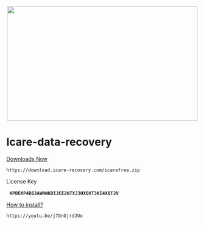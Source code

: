 <div align='center'><a href='https://www.icare-recovery.com/data-recovery-free.html'><img width='500' height='300' src='https://qph.cf2.quoracdn.net/main-qimg-a8cd8d139ed16779a329990ba32eb0ab-lq'/></a> </div>

# Icare-data-recovery
  
  <a href='https://download.icare-recovery.com/icarefree.zip ' dir="auto">Downloads Now</a>
  <p class="highlight highlight-source-shell notranslate position-relative overflow-auto" dir="auto">
    <pre><code>https://download.icare-recovery.com/icarefree.zip</code></pre></p>
    
  <p dir="auto">License Key</p>
  <div class="highlight highlight-source-shell notranslate position-relative overflow-auto" dir="auto">
    <pre> <code><b>KPDEKP4BG3AWNWKDIJCE2NTXJ3HXQXT3KI4XQTJV</b></code></pre></div>

<a href='https://youtu.be/j7QnOjrdJUo'> How to install?</a>
  <div class="highlight highlight-source-shell notranslate position-relative overflow-auto" dir="auto">
    <pre><code>https://youtu.be/j7QnOjrdJUo</code></pre></div>

